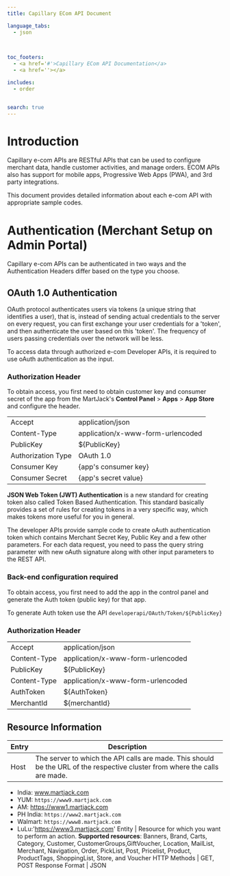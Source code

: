 ```yaml
---
title: Capillary ECom API Document

language_tabs:
  - json
  
  

toc_footers:
  - <a href='#'>Capillary ECom API Documentation</a>
  - <a href=''></a>

includes:
  - order


search: true
---
```


# Introduction

Capillary e-com APIs are RESTful APIs that can be used to configure merchant data, handle customer activities, and manage orders. ECOM APIs also has support for mobile apps, Progressive Web Apps (PWA), and 3rd party integrations.

This document provides detailed information about each e-com API with appropriate sample codes.


# Authentication (Merchant Setup on Admin Portal)
Capillary e-com APIs can be authenticated in two ways and the Authentication Headers differ based on the type you choose. 


## OAuth 1.0 Authentication
OAuth protocol authenticates users via tokens (a unique string that identifies a user), that is, instead of sending actual credentials to the server on every request, you can first exchange your user credentials for a 'token', and then authenticate the user based on this 'token'. The frequency of users passing credentials over the network will be less.

To access data through authorized e-com Developer APIs, it is required to use oAuth authentication as the input. 

### Authorization Header
To obtain access, you first need to obtain customer key and consumer secret of the app from the MartJack's **Control Panel** > **Apps** > **App Store** and configure the header. 

|  | |
---|---|
Accept | application/json |
Content-Type | application/x-www-form-urlencoded |
PublicKey | ${PublicKey} |
Authorization Type | OAuth 1.0 |
Consumer Key | {app's consumer key} |
Consumer Secret | {app's secret value} |


**JSON Web Token (JWT) Authentication** is a new standard for creating token also called Token Based Authentication. This standard basically provides a set of rules for creating tokens in a very specific way, which makes tokens more useful for you in general.

The developer APIs provide sample code to create oAuth authentication token which contains Merchant Secret Key, Public Key and a few other parameters. For each data request, you need to pass the query string parameter with new oAuth signature along with other input parameters to the REST API.

### Back-end configuration required
To obtain access, you first need to add the app in the control panel and generate the Auth token (public key) for that app.

To generate Auth token use the API
`developerapi/OAuth/Token/${PublicKey}`



### Authorization Header
|  | |
---|---|
Accept | application/json |
Content-Type | application/x-www-form-urlencoded |
PublicKey | ${PublicKey} |
Content-Type | application/x-www-form-urlencoded |
AuthToken | ${AuthToken} |
MerchantId | ${merchantId} |




## Resource Information

Entry | Description
----- | -----------
Host | The server to which the API calls are made. This should be the URL of the respective cluster from where the calls are made. 
* India: www.martjack.com 
* YUM: `https://www9.martjack.com`
* AM: https://www1.martjack.com
* PH India: `https://www2.martjack.com`
* Walmart: `https://www8.martjack.com`
* LuLu:'https://www3.martjack.com'
Entity | Resource for which you want to perform an action. **Supported resources**: Banners, Brand, Carts, Category, Customer, CustomerGroups,GiftVoucher, Location, MailList, Merchant, Navigation, Order, PickList, Post, Pricelist, Product, ProductTags, ShoppingList, Store, and Voucher
HTTP Methods | GET, POST
Response Format | JSON






